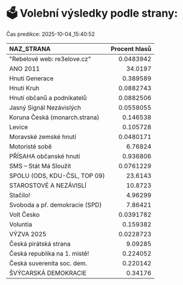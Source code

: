 # 🗳️ Volební výsledky podle strany:

Čas predikce: 2025-10-04_15:40:52

| NAZ_STRANA                     |   Procent hlasů |
|:-------------------------------|----------------:|
| "Rebelové web: re3elove.cz"    |       0.0483942 |
| ANO 2011                       |      34.0197    |
| Hnutí Generace                 |       0.389589  |
| Hnutí Kruh                     |       0.0882743 |
| Hnutí občanů a podnikatelů     |       0.0882506 |
| Jasný Signál Nezávislých       |       0.0558055 |
| Koruna Česká (monarch.strana)  |       0.146538  |
| Levice                         |       0.105728  |
| Moravské zemské hnutí          |       0.0480171 |
| Motoristé sobě                 |       6.76824   |
| PŘÍSAHA občanské hnutí         |       0.936806  |
| SMS – Stát Má Sloužit          |       0.0761229 |
| SPOLU (ODS, KDU-ČSL, TOP 09)   |      23.6143    |
| STAROSTOVÉ A NEZÁVISLÍ         |      10.8723    |
| Stačilo!                       |       4.96299   |
| Svoboda a př. demokracie (SPD) |       7.86421   |
| Volt Česko                     |       0.0391782 |
| Voluntia                       |       0.159382  |
| VÝZVA 2025                     |       0.0228723 |
| Česká pirátská strana          |       9.09285   |
| Česká republika na 1. místě!   |       0.224052  |
| Česká suverenita soc. dem.     |       0.220142  |
| ŠVÝCARSKÁ DEMOKRACIE           |       0.34176   |